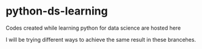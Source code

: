 # python-ds-learning
Codes created while learning python for data science are hosted here

I will be trying different ways to achieve the same result in these brancehes.
